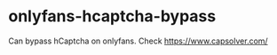 # onlyfans-hcaptcha-bypass
Can bypass hCaptcha on onlyfans. Check https://www.capsolver.com/ 












































                                 